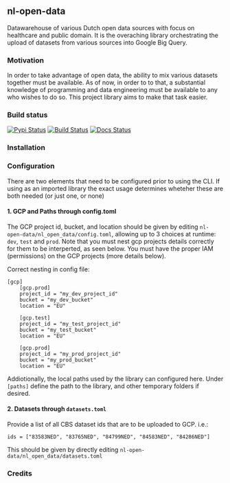 ## nl-open-data

Datawarehouse of various Dutch open data sources with focus on healthcare and public domain. It is the overaching library orchestrating the upload of datasets from various sources into Google Big Query.


### Motivation
In order to take advantage of open data, the ability to mix various datasets together must be available. As of now, in order to to that, a substantial knowledge of programming and data engineering must be available to any who wishes to do so. This project library aims to make that task easier.


### Build status
[![Pypi Status](https://img.shields.io/pypi/v/nl-open-data.svg)](https://pypi.python.org/pypi/nl-open-data) [![Build Status](https://img.shields.io/travis/dataverbinders/nl-open-data.svg)](https://travis-ci.com/dataverbinders/nl-open-data) [![Docs Status](https://readthedocs.org/projects/nl-open-data/badge/?version=latest)](https://dataverbinders.github.io/nl-open-data)


### Installation

<!-- Use `gcloud` to initiatlize a project. To setup BigQuery run

```
>>> make bq-datasets
``` -->

### Configuration

There are two elements that need to be configured prior to using the CLI. If using as an imported library the exact usage determines wheteher these are both needed (or just one, or none)

#### 1. GCP and Paths through config.toml

The GCP project id, bucket, and location should be given by editing `nl-open-data/nl_open_data/config.toml`, allowing up to 3 choices at runtime: `dev`, `test` and `prod`. Note that you must nest gcp projects details correctly for them to be interperted, as seen below. You must have the proper IAM (permissions) on the GCP projects (more details below).

Correct nesting in config file:
```
[gcp]
    [gcp.prod]
    project_id = "my_dev_project_id"
    bucket = "my_dev_bucket"
    location = "EU"

    [gcp.test]
    project_id = "my_test_project_id"
    bucket = "my_test_bucket"
    location = "EU"

    [gcp.prod]
    project_id = "my_prod_project_id"
    bucket = "my_prod_bucket"
    location = "EU"
```
Addiotionally, the local paths used by the library can configured here. Under `[paths]` define the path to the library, and other temporary folders if desired.

#### 2. Datasets through `datasets.toml`

Provide a list of all CBS dataset ids that are to be uploaded to GCP. i.e.:

`ids = ["83583NED", "83765NED", "84799NED", "84583NED", "84286NED"]`

This should be given by directly editing `nl-open-data/nl_open_data/datasets.toml`

### Credits

<!-- This package was created with Cookiecutter_ and the `audreyr/cookiecutter-pypackage`_ project template.


.. _Cookiecutter: https://github.com/audreyr/cookiecutter
.. _`audreyr/cookiecutter-pypackage`: https://github.com/audreyr/cookiecutter-pypackage -->

